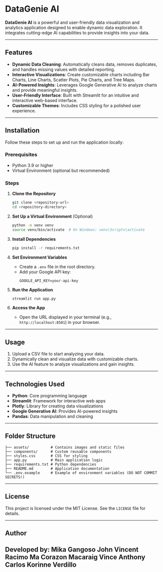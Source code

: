 
# DataGenie AI

**DataGenie AI** is a powerful and user-friendly data visualization and analytics application designed to enable dynamic data exploration. It integrates cutting-edge AI capabilities to provide insights into your data.

---

## Features

- **Dynamic Data Cleaning**: Automatically cleans data, removes duplicates, and handles missing values with detailed reporting.
- **Interactive Visualizations**: Create customizable charts including Bar Charts, Line Charts, Scatter Plots, Pie Charts, and Tree Maps.
- **AI-Powered Insights**: Leverages Google Generative AI to analyze charts and provide meaningful insights.
- **User-Friendly Interface**: Built with Streamlit for an intuitive and interactive web-based interface.
- **Customizable Themes**: Includes CSS styling for a polished user experience.

---

## Installation

Follow these steps to set up and run the application locally:

### Prerequisites
- Python 3.9 or higher
- Virtual Environment (optional but recommended)

### Steps

1. **Clone the Repository**
   ```bash
   git clone <repository-url>
   cd <repository-directory>
   ```

2. **Set Up a Virtual Environment** (Optional)
   ```bash
   python -m venv venv
   source venv/bin/activate  # On Windows: venv\Scripts\activate
   ```

3. **Install Dependencies**
   ```bash
   pip install -r requirements.txt
   ```

4. **Set Environment Variables**
   - Create a `.env` file in the root directory.
   - Add your Google API key:
     ```
     GOOGLE_API_KEY=your-api-key
     ```

5. **Run the Application**
   ```bash
   streamlit run app.py
   ```

6. **Access the App**
   - Open the URL displayed in your terminal (e.g., `http://localhost:8501`) in your browser.

---

## Usage

1. Upload a CSV file to start analyzing your data.
2. Dynamically clean and visualize data with customizable charts.
3. Use the AI feature to analyze visualizations and gain insights.

---

## Technologies Used

- **Python**: Core programming language
- **Streamlit**: Framework for interactive web apps
- **Plotly**: Library for creating data visualizations
- **Google Generative AI**: Provides AI-powered insights
- **Pandas**: Data manipulation and cleaning

---

## Folder Structure

```
├── assets/          # Contains images and static files
├── components/      # Custom reusable components
├── styles.css       # CSS for styling
├── app.py           # Main application logic
├── requirements.txt # Python dependencies
├── README.md        # Application documentation
└── .env.example     # Example of environment variables (DO NOT COMMIT SECRETS!)
```

---

## License

This project is licensed under the MIT License. See the `LICENSE` file for details.

---

## Author

Developed by:
Mika Gangoso
John Vincent Racimo
Ma Corazon Macaraig
Vince Anthony Carlos
Korinne Verdillo
---


